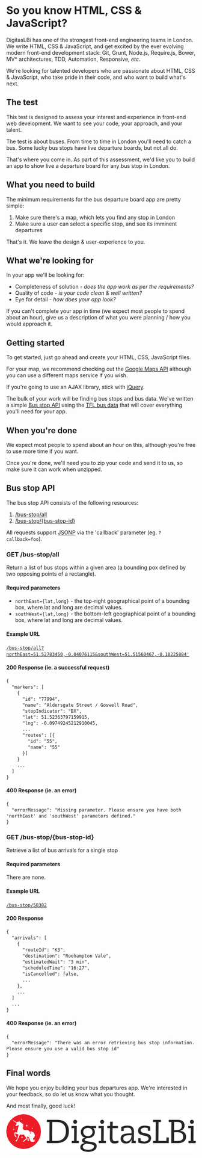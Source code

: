 # So you know HTML, CSS & JavaScript?

DigitasLBi has one of the strongest front-end engineering teams in London. We write HTML, CSS & JavaScript, and get excited by the ever evolving modern front-end development stack: Git, Grunt, Node.js, Require.js, Bower, MV\* architectures, TDD, Automation, Responsive, *etc*.

We're looking for talented developers who are passionate about HTML, CSS & JavaScript, who take pride in their code, and who want to build what's next.

## The test

This test is designed to assess your interest and experience in front-end web development. We want to see your code, your approach, and your talent. 

The test is about buses. From time to time in London you'll need to catch a bus. Some lucky bus stops have live departure boards, but not all do. 

That's where you come in. As part of this assessment, we'd like you to build an app to show live a departure board for any bus stop in London.



## What you need to build

The minimum requirements for the bus departure board app are pretty simple:

1. Make sure there's a map, which lets you find any stop in London
1. Make sure a user can select a specific stop, and see its imminent departures

That's it. We leave the design & user-experience to you.



## What we're looking for

In your app we'll be looking for:

- Completeness of solution - *does the app work as per the requirements?*
- Quality of code - *is your code clean & well written?*
- Eye for detail - *how does your app look?*

If you can't complete your app in time (we expect most people to spend about an hour), give us a description of what you were planning / how you would approach it.



## Getting started

To get started, just go ahead and create your HTML, CSS, JavaScript files. 

For your map, we recommend checking out the [Google Maps API](https://developers.google.com/maps/documentation/javascript/) although you can use a different maps service if you wish.

If you're going to use an AJAX library, stick with [jQuery](http://jquery.com/).

The bulk of your work will be finding bus stops and bus data. We've written a simple [Bus stop API](#api) using the [TFL bus data](http://www.tfl.gov.uk/businessandpartners/syndication/default.aspx)  that will cover everything you'll need for your app. 


## When you're done

We expect most people to spend about an hour on this, although you're free to use more time if you want.

Once you're done, we'll need you to zip your code and send it to us, so make sure it can work when unzipped.



<a id="api"></a>
## Bus stop API

The bus stop API consists of the following resources:

1. [/bus-stop/all](#get-bus-stopall)
1. [/bus-stop/{bus-stop-id}](#get-bus-stopbus-stop-id)  

All requests support [JSONP](http://json-p.org/) via the 'callback' parameter (eg. `?callback=foo`).

<a id="get-bus-stopall"></a>
### GET /bus-stop/all
Return a list of bus stops within a given area (a bounding pox defined by two opposing points of a rectangle). 

#### Required parameters

- `northEast={lat,long}` - the top-right geographical point of a bounding box, where lat and long are decimal values.
- `southWest={lat,long}` - the bottom-left geographical point of a bounding box, where lat and long are decimal values. 

#### Example URL

[`/bus-stop/all?northEast=51.52783450,-0.04076115&southWest=51.51560467,-0.10225884'`](http://lbi-id-test.herokuapp.com/bus-stop/all?northEast=51.52783450,-0.04076115&southWest=51.51560467,-0.10225884)

#### 200 Response (ie. a successful request)

    {
      "markers": [
        {
          "id": "77994",
          "name": "Aldersgate Street / Goswell Road",
          "stopIndicator": "BX",
          "lat": 51.52363797159915,
          "lng": -0.09749245212910045,
          ...
          "routes": [{
            "id": "55",
            "name": "55"
          }]
        }
        ...
      ]
    }


#### 400 Response (ie. an error)
    {
      "errorMessage": "Missing parameter. Please ensure you have both 'northEast' and 'southWest' parameters defined."
    }



<a id="get-bus-stopbus-stop-id"></a>
### GET **/bus-stop/{bus-stop-id}**
Retrieve a list of bus arrivals for a single stop

#### Required parameters

There are none.

#### Example URL

[`/bus-stop/58382`](http://lbi-id-test.herokuapp.com/bus-stop/58382)



#### 200 Response

    {
      "arrivals": [
        {
          "routeId": "K3",
          "destination": "Roehampton Vale",
          "estimatedWait": "3 min",
          "scheduledTime": "16:27",
          "isCancelled": false,
          ...
        },
        ...
      ]
      ...
    }

#### 400 Response (ie. an error)
    {
      "errorMessage": "There was an error retrieving bus stop information. Please ensure you use a valid bus stop id"
    }


## Final words
We hope you enjoy building your bus departures app. We're interested in your feedback, so do let us know what you thought.

And most finally, good luck!


<div id="logo">
  <img src="img/digitas-lbi.png" alt="DigitasLBi" />
</div>
